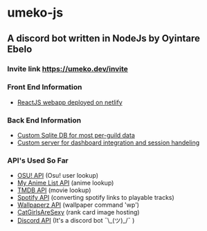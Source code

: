 # umeko-js

## A discord bot written in NodeJs by Oyintare Ebelo

### Invite link https://umeko.dev/invite

### Front End Information
- [ReactJS webapp deployed on netlify](https://github.com/TareHimself/umeko-js-dashboard)

### Back End Information
- [Custom Sqlite DB for most per-guild data](https://github.com/TareHimself/umeko-js-db-server)
- [Custom server for dashboard integration and session handeling](https://github.com/TareHimself/umeko-js-server)

### API's Used So Far
- [OSU! API](https://osu.ppy.sh/home) (Osu! user lookup)
- [My Anime List API](https://myanimelist.net/) (anime lookup)
- [TMDB API](https://www.themoviedb.org/) (movie lookup)
- [Spotify API](https://www.spotify.com/) (converting spotify links to playable tracks)
- [Wallpaperz API](https://github.com/TareHimself/wallpaper-app) (wallpaper command 'wp')
- [CatGirlsAreSexy](https://catgirlsare.sexy/) (rank card image hosting)
- [Discord API](https://discord.com/) (It's a discord bot ¯\\\_(ツ)\_/¯ )
